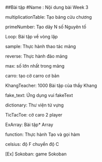 ##Bài tập
#Name : Nội dung bài Week 3

multiplicationTable: Tạo bảng cửu chương

primeNumber: Tạo dãy N số Nguyên tố

Loop: Bài tập về vòng lặp

sample: Thực hành thao tác mảng

reverse: Thực hành đảo mảng

max: số lớn nhất trong mảng

carro: tạo cờ carro cơ bản

KhangTeacher: 1000 Bài tập của thầy Khang

fake_text: Ứng dụng vui fakeText

dictionary: Thư viện từ vựng

TicTacToe: cờ caro 2 player

ExArray: Bài tập* Array

function: Thực hành Tạo và gọi hàm

celsius: độ F chuyển độ C

[Ex] Sokoban: game Sokoban 